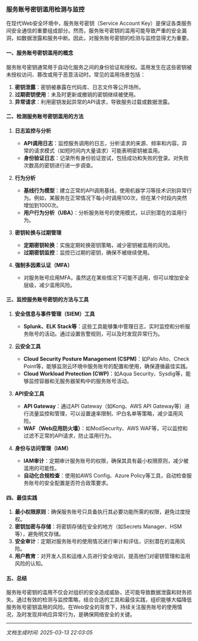### 服务账号密钥滥用检测与监控

在现代Web安全环境中，服务账号密钥（Service Account Key）是保证各类服务间安全通信的重要组成部分。然而，服务账号密钥的滥用可能导致严重的安全漏洞，如数据泄露和服务中断。因此，对服务账号密钥的检测与监控显得尤为重要。

#### 一、服务账号密钥滥用的概念

服务账号密钥通常用于自动化服务之间的身份验证和授权。滥用发生在这些密钥被未授权访问、篡改或用于恶意活动时。常见的滥用场景包括：

1. **密钥泄露**：密钥被暴露在代码库、日志文件等公开场所。
2. **过期密钥使用**：未及时更新或撤销的密钥继续被使用。
3. **异常请求**：利用密钥发起异常的API请求，导致服务过载或数据泄露。

#### 二、检测服务账号密钥滥用的方法

1. **日志监控与分析**
   - **API调用日志**：监控服务调用的日志，分析请求的来源、频率和内容。异常的请求模式（如短时间内大量请求）可能表明密钥被滥用。
   - **身份验证日志**：记录所有身份验证尝试，包括成功和失败的登录。对失败次数高的密钥进行进一步调查。

2. **行为分析**
   - **基线行为模型**：建立正常的API调用基线，使用机器学习等技术识别异常行为。例如，某服务在正常情况下每小时调用100次，但在某个时段内突然增加到1000次。
   - **用户行为分析（UBA）**：分析服务账号的使用模式，以识别潜在的滥用行为。

3. **密钥轮换与过期管理**
   - **定期密钥轮换**：实施定期轮换密钥策略，减少密钥被滥用的风险。
   - **过期密钥监控**：监控已过期的密钥，确保不被继续使用。

4. **强制多因素认证（MFA）**
   - 对服务账号应用MFA，虽然这在某些情况下可能不适用，但可以增加安全层级，减少滥用风险。

#### 三、监控服务账号密钥的方法与工具

1. **安全信息与事件管理（SIEM）工具**
   - **Splunk、ELK Stack等**：这些工具能够集中管理日志，实时监控和分析服务账号的活动。通过设置告警规则，可以及时发现异常行为。

2. **云安全工具**
   - **Cloud Security Posture Management (CSPM)**：如Palo Alto、Check Point等，能够监测云环境中服务账号的配置和使用，确保遵循最佳实践。
   - **Cloud Workload Protection (CWP)**：如Aqua Security、Sysdig等，能够监控容器和无服务器架构中的服务账号活动。

3. **API安全工具**
   - **API Gateway**：通过API Gateway（如Kong、AWS API Gateway等）进行流量监控和管理，可以设置速率限制、IP白名单等策略，减少滥用风险。
   - **WAF（Web应用防火墙）**：如ModSecurity、AWS WAF等，可以监控和过滤不正常的API请求，防止滥用行为。

4. **身份与访问管理（IAM）**
   - **IAM审计**：定期审计服务账号的权限，确保其具有最小权限原则，减少被滥用的可能性。
   - **自动化合规检查**：使用如AWS Config、Azure Policy等工具，自动检查服务账号的安全配置是否符合政策要求。

#### 四、最佳实践

1. **最小权限原则**：确保服务账号只具备执行其必要功能所需的权限，避免过度授权。
2. **密钥加密与存储**：将密钥存储在安全的地方（如Secrets Manager、HSM等），避免明文存储。
3. **安全审计**：定期对服务账号的使用情况进行审计和评估，识别潜在的滥用风险。
4. **用户教育**：对开发人员和运维人员进行安全培训，提高他们对密钥管理和滥用风险的认知。

#### 五、总结

服务账号密钥的滥用不仅会对组织的安全造成威胁，还可能导致数据泄露和财务损失。通过有效的检测与监控策略，结合合适的工具和最佳实践，组织能够大幅降低服务账号密钥滥用的风险。在Web安全的背景下，持续关注服务账号的使用情况，及时发现并响应异常行为，是确保网络安全的关键。

---

*文档生成时间: 2025-03-13 22:03:05*











